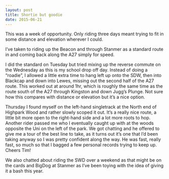 ```yaml
---
layout: post
title: Shortie but goodie
date: 2015-06-21
---
```


This was a week of opportunity. Only riding three days meant trying to fit in some distance and elevation wherever I could.

I’ve taken to riding up the Beacon and through Stanmer as a standard route in and coming back along the A27 simply for speed.

I did the standard on Tuesday but tried mixing up the reverse commute on the Wednesday as this is my school drop off day. Instead of doing a “roadie”, I allowed a little extra time to hang left up onto the SDW, then into Blackcap and down into Lewes, missing out the second half of the A27 route. This worked out at around 1hr, which is roughly the same time as the route south of the A27 through Kingston and down Jugg’s Plunge. Not sure how this compares with distance or elevation but it’s a nice option.

Thursday I found myself on the left-hand singletrack at the North end of Highpark Wood and rather slowly scoped it out. It’s a really nice route, a little bit more open to the right-hand side and a lot more roots to hop. Another rider passed me who I eventually caught up with at the woods opposite the Uni on the left of the park. We got chatting and he offered to give me a tour of the best line to take, as it turns out it’s one that I’d been taking anyway so I was pretty confident along the way. He was fast, really fast, so much so that I bagged a few personal records trying to keep up. Cheers Tim! 

We also chatted about riding the SWD over a weekend as that might be on the cards and BigDog at Stanmer as I’ve been toying with the idea of giving it a bash this year.